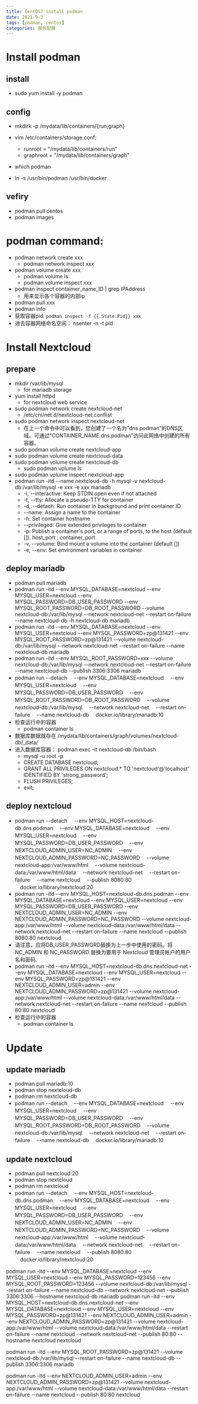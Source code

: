 ```yaml
---
title: CentOS7 install podman
date: 2021-9-3
tags: [podman, centos]
categories: 服务配置
---
```


# Install podman
## install
- sudo yum install -y podman

## config
- mkdirk -p /mydata/lib/containers/{run,graph}
- vim /etc/containers/storage.conf:
    - runroot = "/mydata/lib/containers/run"
    - graphroot = "/mydata/lib/containers/graph"

- which podman
- ln -s /usr/bin/podman /usr/bin/docker

## vefiry
- podman pull centos
- podman images

# podman command:
- podman network create xxx
     - podman network inspect xxx
- podman volume create xxx
    - podman volume ls
    - podman volume inspect xxx
- podman inspect contaimer_name_ID | grep IPAddress
    - 用来显示各个容器的内部ip
- podman pull xxx
- podman info
- 获取容器pid: `podman inspect -f {{.State.Pid}} xxx`
- 进去容器网络命名空间： nsenter -n -t pid

# Install Nextcloud
## prepare
- mkdir /var/lib/mysql
    - for mariadb storage
- yum install httpd
    - for nextcloud web service
- sudo podman network create nextcloud-net
    - /etc/cni/net.d/nextcloud-net.conflist
- sudo podman network inspect nextcloud-net
    - 在上一个命令中可以看到，您创建了一个名为“dns.podman”的DNS区域。可通过“CONTAINER_NAME.dns.podman”访问此网络中创建的所有容器。
- sudo podman volume create nextcloud-app
- sudo podman volume create nextcloud-data
- sudo podman volume create nextcloud-db
    - sudo podman volume ls
- sudo podman volume inspect nextcloud-app
- podman run -itd --name nextcloud-db -h mysql -v nextcloud-db:/var/lib/mysql -e xxx -e xxx mariadb
    - -i, --interactive: Keep STDIN open even if not attached
    - -t, --tty: Allocate a pseudo-TTY for container
    - -d, --detach: Run container in background and print container ID
    - --name: Assign a name to the container
    - -h: Set container hostname
    - --privileged: Give extended privileges to container
    - -p: Publish a container's port, or a range of ports, to the host (default []). host_port : container_port
    - -v, --volume: Bind mount a volume into the container (default [])
    - -e, --env: Set environment variables in container
## deploy mariadb
- podman pull mariadb
- podman run -itd --env MYSQL_DATABASE=nextcloud --env MYSQL_USER=nextcloud --env MYSQL_PASSWORD=DB_USER_PASSWORD --env MYSQL_ROOT_PASSWORD=DB_ROOT_PASSWORD --volume nextcloud-db:/var/lib/mysql --network nextcloud-net --restart on-failure --name nextcloud-db -h nextcloud-db mariadb
- podman run -itd --env MYSQL_DATABASE=nextcloud --env MYSQL_USER=nextcloud --env MYSQL_PASSWORD=zp@131421 --env MYSQL_ROOT_PASSWORD=zp@131421 --volume nextcloud-db:/var/lib/mysql --network nextcloud-net --restart on-failure --name nextcloud-db mariadb
- podman run -itd --env  MYSQL_ROOT_PASSWORD=xxx --volume nextcloud-db:/var/lib/mysql --network nextcloud-net --restart on-failure --name nextcloud-db --publish 3306:3306 mariadb
- podman run --detach
　--env MYSQL_DATABASE=nextcloud
　--env MYSQL_USER=nextcloud
　--env MYSQL_PASSWORD=DB_USER_PASSWORD
　--env MYSQL_ROOT_PASSWORD=DB_ROOT_PASSWORD
　--volume nextcloud-db:/var/lib/mysql
　--network nextcloud-net
　--restart on-failure
　--name nextcloud-db
　docker.io/library/mariadb:10
- 检查运行中的容器
    - podman container ls
- 数据库数据就存在 /mydata/lib/containers/graph/volumes/nextcloud-db/_data/
- 进入数据库容器： podman exec -it nextcloud-db /bin/bash
    - mysql -u root -p
    - CREATE DATABASE nextcloud;
    - GRANT ALL PRIVILEGES ON nextcloud.* TO 'nextcloud'@'localhost' IDENTIFIED BY 'strong_password';
    - FLUSH PRIVILEGES;
    - exit;
## deploy nextcloud
- podman run --detach
　--env MYSQL_HOST=nextcloud-db.dns.podman
　--env MYSQL_DATABASE=nextcloud
　--env MYSQL_USER=nextcloud
　--env MYSQL_PASSWORD=DB_USER_PASSWORD
　--env NEXTCLOUD_ADMIN_USER=NC_ADMIN
　--env NEXTCLOUD_ADMIN_PASSWORD=NC_PASSWORD
　--volume nextcloud-app:/var/www/html
　--volume nextcloud-data:/var/www/html/data
　--network nextcloud-net
　--restart on-failure
　--name nextcloud
　--publish 8080:80
　docker.io/library/nextcloud:20
- podman run -itd --env MYSQL_HOST=nextcloud-db.dns.podman --env MYSQL_DATABASE=nextcloud --env MYSQL_USER=nextcloud --env MYSQL_PASSWORD=DB_USER_PASSWORD --env NEXTCLOUD_ADMIN_USER=NC_ADMIN --env NEXTCLOUD_ADMIN_PASSWORD=NC_PASSWORD --volume nextcloud-app:/var/www/html --volume nextcloud-data:/var/www/html/data --network nextcloud-net --restart on-failure --name nextcloud --publish 8080:80 nextcloud
- 请注意，应将DB_USER_PASSWORD替换为上一步中使用的密码。将 NC_ADMIN 和 NC_PASSWORD 替换为要用于 Nextcloud 管理员帐户的用户名和密码.
- podman run -itd --env MYSQL_HOST=nextcloud-db.dns.nextcloud-net --env MYSQL_DATABASE=nextcloud --env MYSQL_USER=nextcloud --env MYSQL_PASSWORD=zp@131421 --env NEXTCLOUD_ADMIN_USER=admin --env NEXTCLOUD_ADMIN_PASSWORD=zp@131421 --volume nextcloud-app:/var/www/html --volume nextcloud-data:/var/www/html/data --network nextcloud-net --restart on-failure --name nextcloud --publish 80:80 nextcloud
- 检查运行中的容器
    - podman container ls

##

# Update
## update mariadb
- podman pull mariadb:10
- podman stop nextcloud-db
- podman rm nextcloud-db
- podman run --detach
　--env MYSQL_DATABASE=nextcloud
　--env MYSQL_USER=nextcloud
　--env MYSQL_PASSWORD=DB_USER_PASSWORD
　--env MYSQL_ROOT_PASSWORD=DB_ROOT_PASSWORD
　--volume nextcloud-db:/var/lib/mysql
　--network nextcloud-net
　--restart on-failure
　--name nextcloud-db
　docker.io/library/mariadb:10
## update nextcloud
- podman pull nextcloud:20
- podman stop nextcloud
- podman rm nextcloud
- podman run --detach
　--env MYSQL_HOST=nextcloud-db.dns.podman
　--env MYSQL_DATABASE=nextcloud
　--env MYSQL_USER=nextcloud
　--env MYSQL_PASSWORD=DB_USER_PASSWORD
　--env NEXTCLOUD_ADMIN_USER=NC_ADMIN
　--env NEXTCLOUD_ADMIN_PASSWORD=NC_PASSWORD
　--volume nextcloud-app:/var/www/html
　--volume nextcloud-data:/var/www/html/data
　--network nextcloud-net
　--restart on-failure
　--name nextcloud
　--publish 8080:80
　docker.io/library/nextcloud:20





podman run -itd --env MYSQL_DATABASE=nextcloud --env MYSQL_USER=nextcloud --env MYSQL_PASSWORD=123456 --env MYSQL_ROOT_PASSWORD=123456 --volume nextcloud-db:/var/lib/mysql --restart on-failure --name nextcloud-db --network nextcloud-net --publish 3306:3306 --hostname nextcloud-db mariadb
podman run -itd --env MYSQL_HOST=nextcloud-db.dns.nextcloud-net --env MYSQL_DATABASE=nextcloud --env MYSQL_USER=nextcloud --env MYSQL_PASSWORD=zp@131421 --env NEXTCLOUD_ADMIN_USER=admin --env NEXTCLOUD_ADMIN_PASSWORD=zp@131421 --volume nextcloud-app:/var/www/html --volume nextcloud-data:/var/www/html/data --restart on-failure --name nextcloud --network nextcloud-net --publish 80:80 --hostname nextcloud nextcloud


podman run -itd --env  MYSQL_ROOT_PASSWORD=zp@131421 --volume nextcloud-db:/var/lib/mysql --restart on-failure --name nextcloud-db --publish 3306:3306 mariadb

podman run -itd --env NEXTCLOUD_ADMIN_USER=admin --env NEXTCLOUD_ADMIN_PASSWORD=zp@131421 --volume nextcloud-app:/var/www/html --volume nextcloud-data:/var/www/html/data --restart on-failure --name nextcloud --publish 80:80 nextcloud